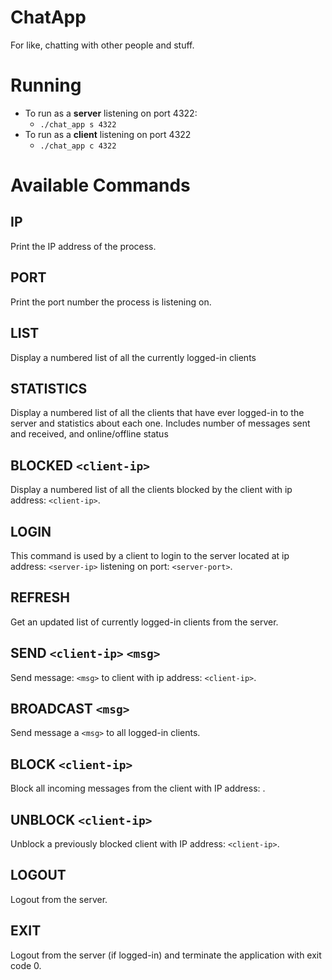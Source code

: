 # ChatApp
For like, chatting with other people and stuff.

# Running
* To run as a **server** listening on port 4322:
  - `./chat_app s 4322` 
* To run as a **client** listening on port 4322
  - `./chat_app c 4322`

# Available Commands
## IP
Print the IP address of the process.
## PORT
Print the port number the process is listening on.
## LIST
Display a numbered list of all the currently logged-in clients
## STATISTICS
Display a numbered list of all the clients that have ever logged-in to the server and statistics about each one. Includes number of messages sent and received, and online/offline status
## BLOCKED `<client-ip>`
Display a numbered list of all the clients blocked by the client with ip address: `<client-ip>`.
## LOGIN <server-ip> <server-port>
This command is used by a client to login to the server located at ip address: `<server-ip>` listening on port: `<server-port>`.
## REFRESH
Get an updated list of currently logged-in clients from the server.
## SEND `<client-ip>` `<msg>`
Send message: `<msg>` to client with ip address: `<client-ip>`.
## BROADCAST `<msg>`
Send message a `<msg>` to all logged-in clients.
## BLOCK `<client-ip>`
Block all incoming messages from the client with IP address: <client-ip>.
## UNBLOCK `<client-ip>`
Unblock a previously blocked client with IP address: `<client-ip>`.
## LOGOUT
Logout from the server.
## EXIT
Logout from the server (if logged-in) and terminate the application with exit code 0.

